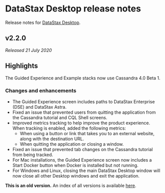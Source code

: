 # DataStax Desktop release notes
Release notes for [DataStax Desktop](https://downloads.datastax.com/#desktop).
 
## v2.2.0
*Released 21 July 2020*

## Highlights

The Guided Experience and Example stacks now use Cassandra 4.0 Beta 1.
### Changes and enhancements

* The Guided Experience screen includes paths to DataStax Enterprise (DSE) and DataStax Astra.
* Fixed an issue that prevented users from quitting the application from the Cassandra tutorial and CQL Shell screens.
* Improved metrics tracking to help improve the product experience. When tracking is enabled, added the following metrics:
    * When using a button or link that takes you to an external website, along with the destination URL.
    * When quitting the application or closing a window.
* Fixed an issue that prevented tab changes on the Cassandra tutorial from being tracked.
* For Mac installations, the Guided Experience screen now includes a Start Docker button when Docker is installed but not running.
* For Windows and Linux, closing the main DataStax Desktop window will now close all other Desktop windows and exit the application.

**This is an old version.** An index of all versions is available [here](https://github.com/datastax/release-notes/DataStax_Desktop/DataStax_Desktop.md).
